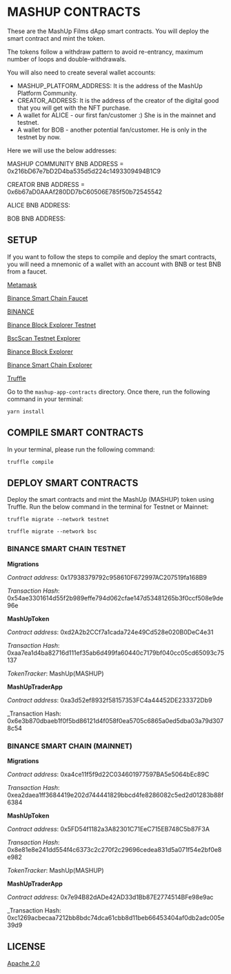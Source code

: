 # MASHUP CONTRACTS

These are the MashUp Films dApp smart contracts.
You will deploy the smart contract and mint the token.

The tokens follow a withdraw pattern to avoid re-entrancy, maximum number of loops and double-withdrawals.

You will also need to create several wallet accounts:
- MASHUP_PLATFORM_ADDRESS: It is the address of the MashUp Platform Community.
- CREATOR_ADDRESS: It is the address of the creator of the digital good that you will get with the NFT purchase.
- A wallet for ALICE - our first fan/customer :)
She is in the mainnet and testnet.
- A wallet for BOB - another potential fan/customer.
He is only in the testnet by now.

Here we will use the below addresses:

MASHUP COMMUNITY BNB ADDRESS = 0x216bD67e7bD2D4ba535d5d224c1493309494B1C9

CREATOR BNB ADDRESS = 0x6b67aD0AAAf280DD7bC60506E785f50b72545542

ALICE BNB ADDRESS:

BOB BNB ADDRESS:


## SETUP

If you want to follow the steps to compile and deploy the smart contracts, you will need a mnemonic of a wallet with an account with BNB or test BNB from a faucet.

[Metamask](https://metamask.io)

[Binance Smart Chain Faucet](https://testnet.binance.org/faucet-smart)

[BINANCE](https://binance.com/en)

[Binance Block Explorer Testnet](https://explorer.binance.org/smart-testnet)

[BscScan Testnet Explorer](https://testnet.bscscan.com)

[Binance Block Explorer](https://explorer.binance.org/smart)

[Binance Smart Chain Explorer](https://bscscan.com/)

[Truffle](https://www.trufflesuite.com)

Go to the `mashup-app-contracts` directory.
Once there, run the following command in your terminal:

`yarn install`

## COMPILE SMART CONTRACTS

In your terminal, please run the following command:

`truffle compile`

## DEPLOY SMART CONTRACTS
Deploy the smart contracts and mint the MashUp (MASHUP) token using Truffle.
Run the below command in the terminal for Testnet or Mainnet:

`truffle migrate --network testnet`

`truffle migrate --network bsc`

### BINANCE SMART CHAIN TESTNET

**Migrations**

_Contract address_: 0x17938379792c958610F672997AC207519fa168B9

_Transaction Hash_: 0x54ae3301614d55f2b989effe794d062cfae147d53481265b3f0ccf508e9de96e

**MashUpToken**

_Contract address_: 0xd2A2b2CCf7a1cada724e49Cd528e020B0DeC4e31

_Transaction Hash_: 0xaa7ea1d4ba82716d111ef35ab6d499fa60440c7179bf040cc05cd65093c75137

_TokenTracker_: MashUp(MASHUP)

**MashUpTraderApp** 

_Contract address_: 0xa3d52ef8932f58157353FC4a44452DE233372Db9

_Transaction Hash: 0x6e3b870dbaeb1f0f5bd86121d4f058f0ea5705c6865a0ed5dba03a79d3078c54

### BINANCE SMART CHAIN (MAINNET)

**Migrations**

_Contract address_: 0xa4ce11f5f9d22C034601977597BA5e5064bEc89C

_Transaction Hash_: 0xea2daea1ff3684419e202d744441829bbcd4fe8286082c5ed2d01283b88f6384

**MashUpToken**

_Contract address_: 0x5FD54f1182a3A82301C71EeC715EB748C5b87F3A

_Transaction Hash_: 0x8e81e8e241dd554f4c6373c2c270f2c29696cedea831d5a071f54e2bf0e8e982

_TokenTracker_: MashUp(MASHUP)

**MashUpTraderApp** 

_Contract address_: 0x7e94B82dADe42AD33d1Bb87E2774514BFe98e9ac

_Transaction Hash: 0xc1269acbecaa7212bb8bdc74dca61cbb8d11beb66453404af0db2adc005e39d9


## LICENSE

[Apache 2.0](https://github.com/ivanmolto/mashup-films/blob/main/LICENSE)
